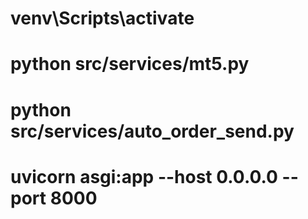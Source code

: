 # venv\Scripts\activate
# python src/services/mt5.py
# python src/services/auto_order_send.py
# uvicorn asgi:app --host 0.0.0.0 --port 8000 
<!-- --workers 6 -->